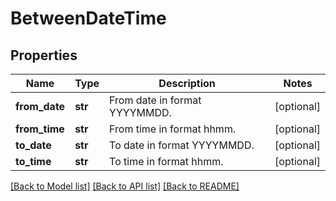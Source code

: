 # BetweenDateTime

## Properties
Name | Type | Description | Notes
------------ | ------------- | ------------- | -------------
**from_date** | **str** | From date in format YYYYMMDD. | [optional] 
**from_time** | **str** | From time in format hhmm. | [optional] 
**to_date** | **str** | To date in format YYYYMMDD. | [optional] 
**to_time** | **str** | To time in format hhmm. | [optional] 

[[Back to Model list]](../README.md#documentation-for-models) [[Back to API list]](../README.md#documentation-for-api-endpoints) [[Back to README]](../README.md)

